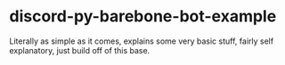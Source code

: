 # discord-py-barebone-bot-example
Literally as simple as it comes, explains some very basic stuff, fairly self explanatory, just build off of this base.
